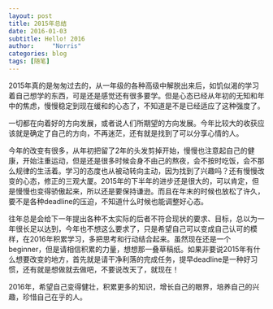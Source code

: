 ```yaml
---
layout: post
title: 2015年总结
date: 2016-01-03
subtitle: Hello! 2016
author:     "Norris"
categories: blog
tags: [随笔]
---
```

2015年真的是匆匆过去的，从一年级的各种高级中解脱出来后，如饥似渴的学习着自己想学的东西，可是还是感觉还有很多要学。但是心态已经从年初的无知和年中的焦虑，慢慢稳定到现在缓和的心态了，不知道是不是已经适应了这种强度了。


一切都在向着好的方向发展，或者说人们所期望的方向发展。今年比较大的收获应该就是确定了自己的方向，不再迷茫，还有就是找到了可以分享心情的人。


今年的改变有很多，从年初把留了2年的头发剪掉开始，慢慢也注意起自己的健康，开始注重运动，但是还是很多时候会身不由己的熬夜，会不按时吃饭，会不那么规律的生活着。学习的态度也从被动转向主动，因为找到了兴趣吗？还有慢慢改变的心态，修正的三观大厦。2015年的下半年的进步还是很大的，可以肯定，但是慢慢也变得骄傲起来，所以还是要保持谦逊。而且在年末的时候也放松了许久，要不是各种deadline的压迫，不知道什么时候也能调整好心态。


往年总是会给下一年提出各种不太实际的后者不符合现状的要求、目标，总以为一年很长足以达到，今年也不想这么要求了，只是希望自己可以变成自己认可的模样，在2016年积累学习，多把思考和行动结合起来。虽然现在还是一个beginner，但是请相信积累的力量，想想那一叠草稿纸。如果非要说2015年有什么想要改变的地方，首先就是请干净利落的完成任务，提早deadline是一种好习惯，还有就是想做就去做吧，不要说改天了，就现在！


2016年，希望自己变得健壮，积累更多的知识，增长自己的眼界，培养自己的兴趣，珍惜自己在乎的人。